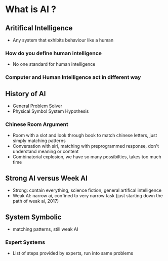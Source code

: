 # What is AI ?

## Aritifical Intelligence
* Any system that exhibits behaviour like a human

### How do you define human intelligence
* No one standard for human intelligence

### Computer and Human Intelligence act in different way

## History of AI
* General Problem Solver
* Physical Symbol System Hypothesis

### Chinese Room Argument
* Room with a slot and look through book to match chinese letters, just simply matching patterns
* Conversation with siri, matching with preprogrammed response, don't understand meaning or content
* Combinatorial explosion, we have so many possibilties, takes too much time

## Strong AI versus Week AI
* Strong: contain everything, science fiction, general artifical intelligence
* Weak AI: narrow ai, confined to very narrow task (just starting down the path of weak ai, 2017)

## System Symbolic
* matching patterns, still weak AI

### Expert Systems
* List of steps provided by experts, run into same problems
